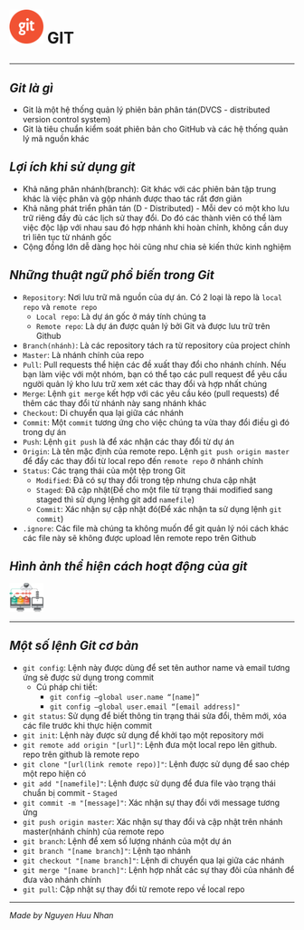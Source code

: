 # <img src="./git.png" width ="60" heigh="60"> GIT <hr>

## *Git là gì*
* Git là một hệ thống quản lý phiên bản phân tán(DVCS - distributed version control system)
* Git là tiêu chuẩn kiểm soát phiên bản cho GitHub và các hệ thống quản lý mã nguồn khác

## *Lợi ích khi sử dụng git*
* Khả năng phân nhánh(branch): Git khác với các phiên bản tập trung khác là việc phân và gộp nhánh được thao tác rất đơn giản
* Khả năng phát triển phân tán (D - Distributed) - Mỗi dev có một kho lưu trữ riêng đầy đủ các lịch sử thay đổi. Do đó các thành
viên có thể làm việc độc lập với nhau sau đó hợp nhánh khi hoàn chỉnh, không cần duy trì liên tục từ nhánh gốc
* Cộng đồng lớn dễ dàng học hỏi cũng như chia sẻ kiến thức kinh nghiệm

## *Những thuật ngữ phổ biến trong Git*
* `Repository`: Nơi lưu trữ mã nguồn của dự án. Có 2 loại là repo là `local repo` và `remote repo`
    * `Local repo`: Là dự án gốc ở máy tính chúng ta
    * `Remote repo`: Là dự án được quản lý bởi Git và được lưu trữ trên Github
* `Branch(nhánh)`: Là các repository tách ra từ repository của project chính
* `Master`: Là nhánh chính của repo
* `Pull`: Pull requests thể hiện các đề xuất thay đổi cho nhánh chính. Nếu bạn làm việc với một nhóm, bạn có thể tạo các pull request để yêu cầu người quản lý kho lưu trữ xem xét các thay đổi và hợp nhất chúng
* `Merge`: Lệnh `git merge` kết hợp với các yêu cầu kéo (pull requests) để thêm các thay đổi từ nhánh này sang nhánh khác
* `Checkout`: Di chuyển qua lại giữa các nhánh
* `Commit`: Một `commit` tương ứng cho việc chúng ta vừa thay đổi điều gì đó trong dự án
* `Push`: Lệnh `git push` là để xác nhận các thay đổi từ dự án 
* `Origin`: Là tên mặc định của remote repo. Lệnh `git push origin master` để đẩy các thay đổi từ local repo đến `remote repo` ở nhánh chính
* `Status`: Các trạng thái của một tệp trong Git
    * `Modified`: Đã có sự thay đổi trong tệp nhưng chưa cập nhật
    * `Staged`: Đã cập nhật(Để cho một file từ trạng thái modified sang staged thì sử dụng lệnhg git add `namefile`)
    * `Commit`: Xác nhận sự cập nhật đó(Để xác nhận ta sử dụng lệnh `git commit`)
* `.ignore`: Các file mà chúng ta không muốn để git quản lý nói cách khác các file này sẽ không được upload lên remote repo trên Github

## *Hình ảnh thể hiện cách hoạt động của git*
<img src="./basic-remote-workflow.webp" width ="60" heigh="60"> <hr>

## *Một số lệnh Git cơ bản*
* `git config`: Lệnh này được dùng để set tên author name và email tương ứng sẽ được sử dụng trong commit
    * Cú pháp chi tiết: 
        * `git config –global user.name “[name]”`
        * `git config –global user.email “[email address]"`
* `git status`: Sử dụng để biết thông tin trạng thái sửa đổi, thêm mới, xóa các file trước khi thực hiện commit
* `git init`: Lệnh này được sử dụng để khởi tạo một repository mới
* `git remote add origin "[url]"`: Lệnh đưa một local repo lên github. repo trên github là remote repo
* `git clone "[url(link remote repo)]"`: Lệnh được sử dụng để sao chép một repo hiện có 
* `git add "[namefile]"`: Lệnh được sử dụng để đưa file vào trạng thái chuẩn bị commit - `Staged`
* `git commit -m "[message]"`: Xác nhận sự thay đổi với message tương ứng 
* `git push origin master`: Xác nhận sự thay đổi và cập nhật trên nhánh master(nhánh chính) của remote repo
* `git branch`: Lệnh để xem số lượng nhánh của một dự án
* `git branch "[name branch]"`: Lệnh tạo nhánh 
* `git checkout "[name branch]"`: Lệnh di chuyển qua lại giữa các nhánh
* `git merge "[name branch]"`: Lệnh hợp nhất các sự thay đôi của nhánh để đưa vào nhánh chính
* `git pull`: Cập nhật sự thay đổi từ remote repo về local repo

<hr>

*Made by Nguyen Huu Nhan*